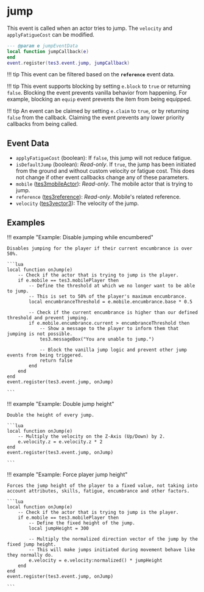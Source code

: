 # jump
<div class="search_terms" style="display: none">jump</div>

<!---
	This file is autogenerated. Do not edit this file manually. Your changes will be ignored.
	More information: https://github.com/MWSE/MWSE/tree/master/docs
-->

This event is called when an actor tries to jump. The `velocity` and `applyFatigueCost` can be modified.

```lua
--- @param e jumpEventData
local function jumpCallback(e)
end
event.register(tes3.event.jump, jumpCallback)
```

!!! tip
	This event can be filtered based on the **`reference`** event data.

!!! tip
	This event supports blocking by setting `e.block` to `true` or returning `false`. Blocking the event prevents vanilla behavior from happening. For example, blocking an `equip` event prevents the item from being equipped.

!!! tip
	An event can be claimed by setting `e.claim` to `true`, or by returning `false` from the callback. Claiming the event prevents any lower priority callbacks from being called.

## Event Data

* `applyFatigueCost` (boolean): If `false`, this jump will not reduce fatigue.
* `isDefaultJump` (boolean): *Read-only*. If `true`, the jump has been initiated from the ground and without custom velocity or fatigue cost. This does not change if other event callbacks change any of these parameters.
* `mobile` ([tes3mobileActor](../types/tes3mobileActor.md)): *Read-only*. The mobile actor that is trying to jump.
* `reference` ([tes3reference](../types/tes3reference.md)): *Read-only*. Mobile's related reference.
* `velocity` ([tes3vector3](../types/tes3vector3.md)): The velocity of the jump.

## Examples

!!! example "Example: Disable jumping while encumbered"

	Disables jumping for the player if their current encumbrance is over 50%.

	```lua
	local function onJump(e)
		-- Check if the actor that is trying to jump is the player.
		if e.mobile == tes3.mobilePlayer then
			-- Define the threshold at which we no longer want to be able to jump.
			-- This is set to 50% of the player's maximum encumbrance.
			local encumbranceThreshold = e.mobile.encumbrance.base * 0.5
	
			-- Check if the current encumbrance is higher than our defined threshold and prevent jumping.
			if e.mobile.encumbrance.current > encumbranceThreshold then
				-- Show a message to the player to inform them that jumping is not possible.
				tes3.messageBox("You are unable to jump.")
	
				-- Block the vanilla jump logic and prevent other jump events from being triggered.
				return false
			end
		end
	end
	event.register(tes3.event.jump, onJump)

	```

!!! example "Example: Double jump height"

	Double the height of every jump.

	```lua
	local function onJump(e)
		-- Multiply the velocity on the Z-Axis (Up/Down) by 2.
		e.velocity.z = e.velocity.z * 2
	end
	event.register(tes3.event.jump, onJump)

	```

!!! example "Example: Force player jump height"

	Forces the jump height of the player to a fixed value, not taking into account attributes, skills, fatigue, encumbrance and other factors.

	```lua
	local function onJump(e)
		-- Check if the actor that is trying to jump is the player.
		if e.mobile == tes3.mobilePlayer then
			-- Define the fixed height of the jump.
			local jumpHeight = 300
	
			-- Multiply the normalized direction vector of the jump by the fixed jump height.
			-- This will make jumps initiated during movement behave like they normally do.
			e.velocity = e.velocity:normalized() * jumpHeight
		end
	end
	event.register(tes3.event.jump, onJump)

	```

